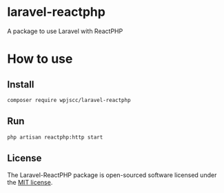 # laravel-reactphp
A package to use Laravel with ReactPHP

# How to use

## Install

```shell
composer require wpjscc/laravel-reactphp
```

## Run

```shell
php artisan reactphp:http start
```

## License

The Laravel-ReactPHP package is open-sourced software licensed under the [MIT license](http://opensource.org/licenses/MIT).

